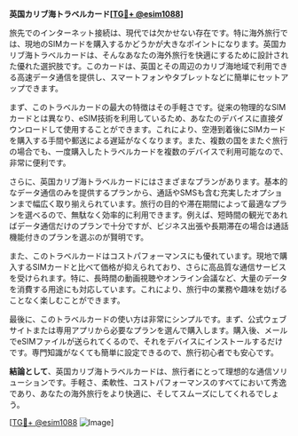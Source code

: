 **英国カリブ海トラベルカード[[TG💪+ @esim1088](https://t.me/s/esim1088)]**

旅先でのインターネット接続は、現代では欠かせない存在です。特に海外旅行では、現地のSIMカードを購入するかどうかが大きなポイントになります。英国カリブ海トラベルカードは、そんなあなたの海外旅行を快適にするために設計された優れた選択肢です。このカードは、英国とその周辺のカリブ海地域で利用できる高速データ通信を提供し、スマートフォンやタブレットなどに簡単にセットアップできます。

まず、このトラベルカードの最大の特徴はその手軽さです。従来の物理的なSIMカードとは異なり、eSIM技術を利用しているため、あなたのデバイスに直接ダウンロードして使用することができます。これにより、空港到着後にSIMカードを購入する手間や郵送による遅延がなくなります。また、複数の国をまたぐ旅行の場合でも、一度購入したトラベルカードを複数のデバイスで利用可能なので、非常に便利です。

さらに、英国カリブ海トラベルカードにはさまざまなプランがあります。基本的なデータ通信のみを提供するプランから、通話やSMSも含む充実したオプションまで幅広く取り揃えられています。旅行の目的や滞在期間によって最適なプランを選べるので、無駄なく効率的に利用できます。例えば、短時間の観光であればデータ通信だけのプランで十分ですが、ビジネス出張や長期滞在の場合は通話機能付きのプランを選ぶのが賢明です。

また、このトラベルカードはコストパフォーマンスにも優れています。現地で購入するSIMカードと比べて価格が抑えられており、さらに高品質な通信サービスを受けられます。特に、長時間の動画視聴やオンライン会議など、大量のデータを消費する用途にも対応しています。これにより、旅行中の業務や趣味を妨げることなく楽しむことができます。

最後に、このトラベルカードの使い方は非常にシンプルです。まず、公式ウェブサイトまたは専用アプリから必要なプランを選んで購入します。購入後、メールでeSIMファイルが送られてくるので、それをデバイスにインストールするだけです。専門知識がなくても簡単に設定できるので、旅行初心者でも安心です。

**結論として**、英国カリブ海トラベルカードは、旅行者にとって理想的な通信ソリューションです。手軽さ、柔軟性、コストパフォーマンスのすべてにおいて秀逸であり、あなたの海外旅行をより快適に、そしてスムーズにしてくれるでしょう。

[[TG💪+ @esim1088](https://t.me/s/esim1088) ![Image](https://i.postimg.cc/Y0z9fWf4/image.png)]